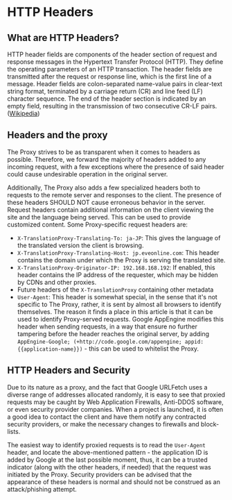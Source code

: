# HTTP Headers

## What are HTTP Headers?
HTTP header fields are components of the header section of request and response messages in the Hypertext Transfer Protocol (HTTP). They define the operating parameters of an HTTP transaction. The header fields are transmitted after the request or response line, which is the first line of a message. Header fields are colon-separated name-value pairs in clear-text string format, terminated by a carriage return (CR) and line feed (LF) character sequence. The end of the header section is indicated by an empty field, resulting in the transmission of two consecutive CR-LF pairs. ([Wikipedia](https://en.wikipedia.org/wiki/List_of_HTTP_header_fields))

## Headers and the proxy
The Proxy strives to be as transparent when it comes to headers as possible. Therefore, we forward the majority of headers added to any incoming request, with a few exceptions where the presence of said header could cause undesirable operation in the original server.

Additionally, The Proxy also adds a few specialized headers both to requests to the remote server and responses to the client. The presence of these headers SHOULD NOT cause erroneous behavior in the server.  
Request headers contain additional information on the client viewing the site and the language being served. This can be used to provide customized content. Some Proxy-specific request headers are:

+ `X-TranslationProxy-Translating-To: ja-JP`: This gives the language of the translated version the client is browsing.
+ `X-TranslationProxy-Translating-Host: jp.eveonline.com`: This header contains the domain under which the Proxy is serving the translated site.
+ `X-TranslationProxy-Originator-IP: 192.168.168.192`: If enabled, this header contains the IP address of the requester, which may be hidden by CDNs and other proxies.
+ Future headers of the `X-TranslationProxy` containing other metadata
+ `User-Agent`: This header is somewhat special, in the sense that it's not specific to The Proxy, rather, it is sent by almost all browsers to identify themselves. The reason it finds a place in this article is that it can be used to identify Proxy-served requests. Google AppEngine modifies this header when sending requests, in a way that ensure no further tampering before the header reaches the original server, by adding `AppEngine-Google; (+http://code.google.com/appengine; appid: {{application-name}})` - this can be used to whitelist the Proxy.

## HTTP Headers and Security
Due to its nature as a proxy, and the fact that Google URLFetch uses a diverse range of addresses allocated randomly, it is easy to see that proxied requests may be caught by Web Application Firewalls, Anti-DDOS software, or even security provider companies. When a project is launched, it is often a good idea to contact the client and have them notify any contracted security providers, or make the necessary changes to firewalls and block-lists.

The easiest way to identify proxied requests is to read the `User-Agent` header, and locate the above-mentioned pattern - the application ID is added by Google at the last possible moment, thus, it can be a trusted indicator (along with the other headers, if needed) that the request was initiated by the Proxy. Security providers can be advised that the appearance of these headers is normal and should not be construed as an attack/phishing attempt.
